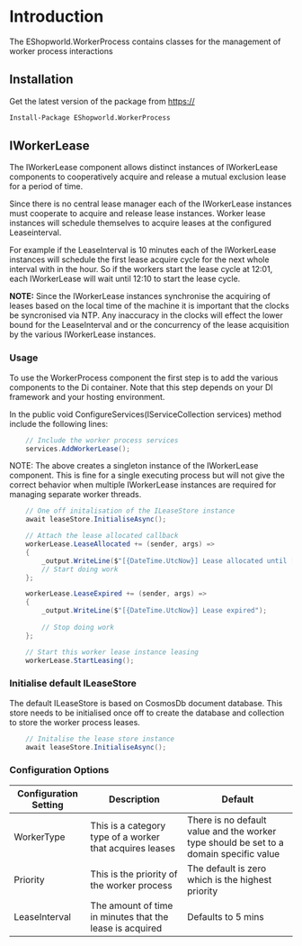 # Introduction

The EShopworld.WorkerProcess contains classes for the management of worker process interactions

## Installation

Get the latest version of the package from <https://>

```ps
Install-Package EShopworld.WorkerProcess 
```

## IWorkerLease

The IWorkerLease component allows distinct instances of IWorkerLease components to cooperatively acquire and release a mutual exclusion lease for a period of time.

Since there is no central lease manager each of the IWorkerLease instances must cooperate to acquire and release lease instances. Worker lease instances will schedule themselves to acquire leases at the configured Leaseinterval.

For example if the LeaseInterval is 10 minutes each of the IWorkerLease instances will schedule the first lease acquire cycle for the next whole interval with in the hour. So if the workers start the lease cycle at 12:01, each IWorkerLease will wait until 12:10 to start the lease cycle.

**NOTE:** Since the IWorkerLease instances synchronise the acquiring of leases based on the local time of the machine it is important that the clocks be syncronised via NTP. Any inaccuracy in the clocks will effect the lower bound for the LeaseInterval and or the concurrency of the lease acquisition by the various IWorkerLease instances.

### Usage

To use the WorkerProcess component the first step is to add the various components to the Di container. Note that this step depends on your DI framework and your hosting environment.

In the public void ConfigureServices(IServiceCollection services) method include the following lines:

```csharp
    // Include the worker process services
    services.AddWorkerLease();
```

NOTE: The above creates a singleton instance of the IWorkerLease component. This is fine for a single executing process but will not give the correct behavior when multiple IWorkerLease instances are required for managing separate worker threads.

```csharp
    // One off initalisation of the ILeaseStore instance
    await leaseStore.InitialiseAsync();

    // Attach the lease allocated callback
    workerLease.LeaseAllocated += (sender, args) =>
    {
        _output.WriteLine($"[{DateTime.UtcNow}] Lease allocated until [{args.Expiry}]");
        // Start doing work
    };

    workerLease.LeaseExpired += (sender, args) =>
    {
        _output.WriteLine($"[{DateTime.UtcNow}] Lease expired");
        
        // Stop doing work
    };

    // Start this worker lease instance leasing
    workerLease.StartLeasing();
```

### Initialise default ILeaseStore

The default ILeaseStore is based on CosmosDb document database. This store needs to be initialised once off to create the database and collection to store the worker process leases.

```csharp
    // Initalise the lease store instance
    await leaseStore.InitialiseAsync();
```

### Configuration Options

Configuration Setting | Description | Default
---------|----------|----------
WorkerType | This is a category type of a worker that acquires leases | There is no default value and the worker type should be set to a domain specific value
Priority | This is the priority of the worker process | The default is zero which is the highest priority
LeaseInterval | The amount of time in minutes that the lease is acquired | Defaults to 5 mins
